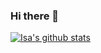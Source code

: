 ### Hi there 👋

[![Isa's github stats](https://github-readme-stats.vercel.app/api?username=toltarisa)](https://github.com/toltarisa/github-readme-stats)

